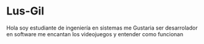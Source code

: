# Lus-Gil
Hola soy estudiante de ingeniería en sistemas 
me Gustaria ser desarrolador en software 
me encantan los videojuegos y entender como funcionan 

